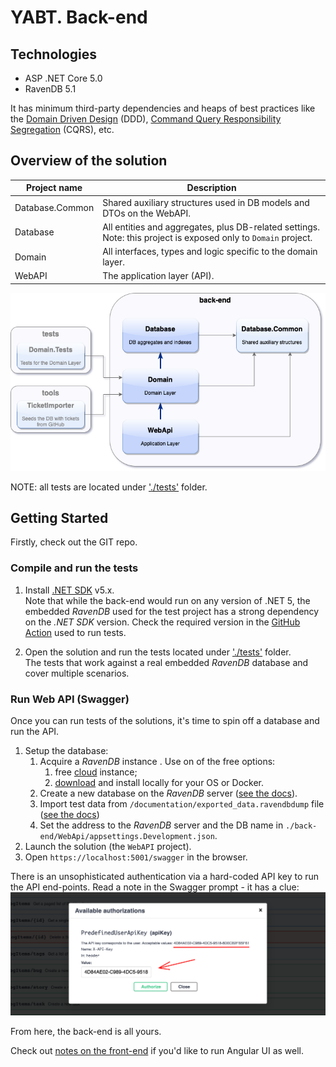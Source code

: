 # YABT. Back-end

## Technologies

- ASP .NET Core 5.0
- RavenDB 5.1

It has minimum third-party dependencies and heaps of best practices like the [Domain Driven Design](https://en.wikipedia.org/wiki/Domain-driven_design) (DDD), [Command Query Responsibility Segregation](https://martinfowler.com/bliki/CQRS.html) (CQRS), etc.

## Overview of the solution

| Project name    | Description                                                                                                    |
| --------------- | -------------------------------------------------------------------------------------------------------------- |
| Database.Common | Shared auxiliary structures used in DB models and DTOs on the WebAPI.                                          |
| Database        | All entities and aggregates, plus DB-related settings. Note: this project is exposed only to `Domain` project. |
| Domain          | All interfaces, types and logic specific to the domain layer.                                                  |
| WebAPI          | The application layer (API).                                                                                   |

![Onion architecture](../documentation/projects-diagram.png)

NOTE: all tests are located under ['./tests'](../tests/) folder.

## Getting Started

Firstly, check out the GIT repo.

### Compile and run the tests

1. Install [.NET SDK](https://dotnet.microsoft.com/download) v5.x.<br>
   Note that while the back-end would run on any version of .NET 5, the embedded _RavenDB_ used for the test project has a strong dependency on the _.NET SDK_ version. Check the required version in the [GitHub Action](../.github/workflows/dotnet-core.yml) used to run tests.

2. Open the solution and run the tests located under ['./tests'](../tests/) folder.<br>
   The tests that work against a real embedded _RavenDB_ database and cover multiple scenarios.

### Run Web API (Swagger)

Once you can run tests of the solutions, it's time to spin off a database and run the API.

1. Setup the database:
   1. Acquire a _RavenDB_ instance . Use on of the free options:
      1. free [cloud](https://cloud.ravendb.net/) instance;
      2. [download](https://ravendb.net/download) and install locally for your OS or Docker.
   2. Create a new database on the _RavenDB_ server ([see the docs](https://ravendb.net/docs/article-page/latest/csharp/studio/server/databases/create-new-database/general-flow)).
   3. Import test data from `/documentation/exported_data.ravendbdump` file ([see the docs](https://ravendb.net/docs/article-page/latest/csharp/studio/database/tasks/import-data/import-data-file))
   4. Set the address to the _RavenDB_ server and the DB name in `./back-end/WebApi/appsettings.Development.json`.
2. Launch the solution (the `WebAPI` project).
3. Open `https://localhost:5001/swagger` in the browser.

There is an unsophisticated authentication via a hard-coded API key to run the API end-points. Read a note in the Swagger prompt - it has a clue:
![Swagger screenshot](../documentation/apikey-auth.png)

From here, the back-end is all yours.

Check out [notes on the front-end](../front-end/READM.md) if you'd like to run Angular UI as well.
